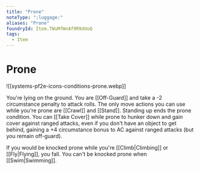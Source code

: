 ```yaml
---
title: "Prone"
noteType: ":luggage:"
aliases: "Prone"
foundryId: Item.TWuMfWnAf9R9dUoQ
tags:
  - Item
---
```


# Prone
![[systems-pf2e-icons-conditions-prone.webp]]

You're lying on the ground. You are [[Off-Guard]] and take a -2 circumstance penalty to attack rolls. The only move actions you can use while you're prone are [[Crawl]] and [[Stand]]. Standing up ends the prone condition. You can [[Take Cover]] while prone to hunker down and gain cover against ranged attacks, even if you don't have an object to get behind, gaining a +4 circumstance bonus to AC against ranged attacks (but you remain off-guard).

If you would be knocked prone while you're [[Climb|Climbing]] or [[Fly|Flying]], you fall. You can't be knocked prone when [[Swim|Swimming]].
